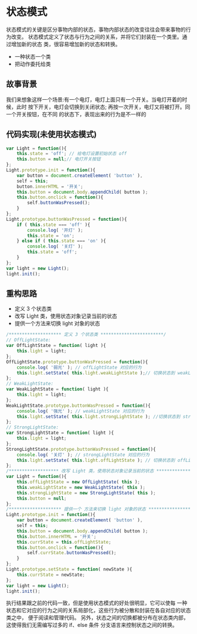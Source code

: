 # 状态模式
状态模式的关键是区分事物内部的状态，事物内部状态的改变往往会带来事物的行为改变。
状态模式定义了状态与行为之间的关系，并将它们封装在一个类里。通过增加新的状态 类，很容易增加新的状态和转换。

- 一种状态一个类
- 把动作委托给类

## 故事背景
我们来想象这样一个场景:有一个电灯，电灯上面只有一个开关。当电灯开着的时候，此时 按下开关，电灯会切换到关闭状态;
再按一次开关，电灯又将被打开。同一个开关按钮，在不同 的状态下，表现出来的行为是不一样的

## 代码实现(未使用状态模式)
```javascript
var Light = function(){ 
    this.state = 'off'; // 给电灯设置初始状态 off
    this.button = null;// 电灯开关按钮
};
Light.prototype.init = function(){
    var button = document.createElement( 'button' ),
    self = this;
    button.innerHTML = '开关';
    this.button = document.body.appendChild( button ); 
    this.button.onclick = function(){
        self.buttonWasPressed(); 
    }
};
Light.prototype.buttonWasPressed = function(){ 
    if ( this.state === 'off' ){
        console.log( '开灯' );
        this.state = 'on';
    } else if ( this.state === 'on' ){
        console.log( '关灯' );
        this.state = 'off'; 
    }
};
var light = new Light(); 
light.init();
```

## 重构思路
- 定义 3 个状态类
- 改写 Light 类，使用状态对象记录当前的状态
- 提供一个方法来切换 light 对象的状态
```javascript
/******************** 定义 3 个状态类 ************************/
// OffLightState:
var OffLightState = function( light ){ 
    this.light = light;
};
OffLightState.prototype.buttonWasPressed = function(){ 
    console.log( '弱光' ); // offLightState 对应的行为 
    this.light.setState( this.light.weakLightState );// 切换状态到 weakLightState
};
// WeakLightState:
var WeakLightState = function( light ){ 
    this.light = light;
};
WeakLightState.prototype.buttonWasPressed = function(){ 
    console.log( '强光' ); // weakLightState 对应的行为 
    this.light.setState( this.light.strongLightState ); //切换状态到 strongLightState
};
// StrongLightState:
var StrongLightState = function( light ){ 
    this.light = light;
};
StrongLightState.prototype.buttonWasPressed = function(){
    console.log( '关灯' ); // strongLightState 对应的行为
    this.light.setState( this.light.offLightState ); // 切换状态到 offLightState
};
/******************* 改写 Light 类，使用状态对象记录当前的状态 ******************/
var Light = function(){
    this.offLightState = new OffLightState( this ); 
    this.weakLightState = new WeakLightState( this ); 
    this.strongLightState = new StrongLightState( this ); 
    this.button = null;
};
/******************** 提供一个 方法来切换 light 对象的状态 ************************/
Light.prototype.init = function(){
    var button = document.createElement( 'button' ),
    self = this;
    this.button = document.body.appendChild( button ); 
    this.button.innerHTML = '开关';
    this.currState = this.offLightState;
    this.button.onclick = function(){ 
        self.currState.buttonWasPressed();
    } 
};
Light.prototype.setState = function( newState ){
    this.currState = newState; 
};
var light = new Light(); 
light.init();
```
执行结果跟之前的代码一致，但是使用状态模式的好处很明显，它可以使每 一种状态和它对应的行为之间的关系局部化，这些行为被分散和封装在各自对应的状态类之中， 便于阅读和管理代码。
另外，状态之间的切换都被分布在状态类内部，这使得我们无需编写过多的 if、else 条件 分支语言来控制状态之间的转换。
